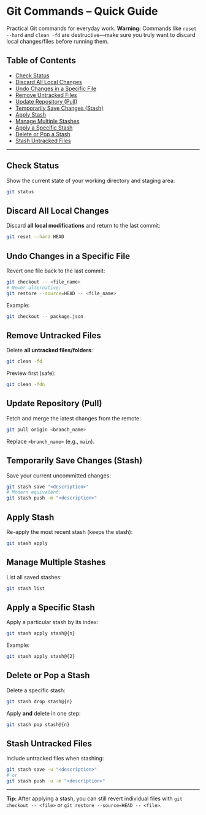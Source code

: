 # Git Commands – Quick Guide

Practical Git commands for everyday work.
**Warning:** Commands like `reset --hard` and `clean -fd` are destructive—make sure you truly want to discard local changes/files before running them.

## Table of Contents

* [Check Status](#check-status)
* [Discard All Local Changes](#discard-all-local-changes)
* [Undo Changes in a Specific File](#undo-changes-in-a-specific-file)
* [Remove Untracked Files](#remove-untracked-files)
* [Update Repository (Pull)](#update-repository-pull)
* [Temporarily Save Changes (Stash)](#temporarily-save-changes-stash)
* [Apply Stash](#apply-stash)
* [Manage Multiple Stashes](#manage-multiple-stashes)
* [Apply a Specific Stash](#apply-a-specific-stash)
* [Delete or Pop a Stash](#delete-or-pop-a-stash)
* [Stash Untracked Files](#stash-untracked-files)

---

## Check Status

Show the current state of your working directory and staging area:

```bash
git status
```

## Discard All Local Changes

Discard **all local modifications** and return to the last commit:

```bash
git reset --hard HEAD
```

## Undo Changes in a Specific File

Revert one file back to the last commit:

```bash
git checkout -- <file_name>
# Newer alternative:
git restore --source=HEAD -- <file_name>
```

Example:

```bash
git checkout -- package.json
```

## Remove Untracked Files

Delete **all untracked files/folders**:

```bash
git clean -fd
```

Preview first (safe):

```bash
git clean -fdn
```

## Update Repository (Pull)

Fetch and merge the latest changes from the remote:

```bash
git pull origin <branch_name>
```

Replace `<branch_name>` (e.g., `main`).

## Temporarily Save Changes (Stash)

Save your current uncommitted changes:

```bash
git stash save "<description>"
# Modern equivalent:
git stash push -m "<description>"
```

## Apply Stash

Re-apply the most recent stash (keeps the stash):

```bash
git stash apply
```

## Manage Multiple Stashes

List all saved stashes:

```bash
git stash list
```

## Apply a Specific Stash

Apply a particular stash by its index:

```bash
git stash apply stash@{n}
```

Example:

```bash
git stash apply stash@{2}
```

## Delete or Pop a Stash

Delete a specific stash:

```bash
git stash drop stash@{n}
```

Apply **and** delete in one step:

```bash
git stash pop stash@{n}
```

## Stash Untracked Files

Include untracked files when stashing:

```bash
git stash save -u "<description>"
# or
git stash push -u -m "<description>"
```

---

**Tip:** After applying a stash, you can still revert individual files with `git checkout -- <file>` or `git restore --source=HEAD -- <file>`.
